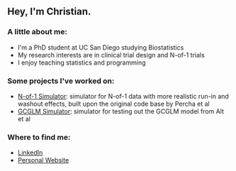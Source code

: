 ## Hey, I'm Christian. 

### A little about me:

- I'm a PhD student at UC San Diego studying Biostatistics
- My research interests are in clinical trial design and N-of-1 trials
- I enjoy teaching statistics and programming

### Some projects I've worked on:

- [N-of-1 Simulator](https://github.com/thecbp/n1sim): simulator for N-of-1 data with more realistic run-in and washout effects, built upon the original code base by Percha et al
- [GCGLM Simulator](https://github.com/thecbp/gcglm-shiny): simulator for testing out the GCGLM model from Alt et al

### Where to find me:

- [LinkedIn](https://www.linkedin.com/in/cbpascual/)
- [Personal Website](cbpascual.com)
